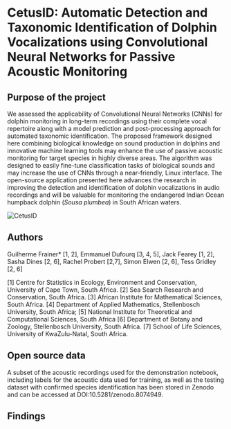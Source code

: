 # CetusID: Automatic Detection and Taxonomic Identification of Dolphin Vocalizations using Convolutional Neural Networks for Passive Acoustic Monitoring

## Purpose of the project
We assessed the applicability of Convolutional Neural Networks (CNNs) for dolphin monitoring in long-term recordings using their complete vocal repertoire along with a model prediction and post-processing approach for automated taxonomic identification. The proposed framework designed here combining biological knowledge on sound production in dolphins and innovative machine learning tools may enhance the use of passive acoustic monitoring for target species in highly diverse areas. The algorithm was designed to easily fine-tune classification tasks of biological sounds and may increase the use of CNNs through a near-friendly, Linux interface. The open-source application presented here advances the research in improving the detection and identification of dolphin vocalizations in audio recordings and will be valuable for monitoring the endangered Indian Ocean humpback dolphin (*Sousa plumbea*) in South African waters.

![CetusID](CetusID_front_pageJPG)

## Authors
Guilherme Frainer* [1, 2], Emmanuel Dufourq [3, 4, 5], Jack Fearey [1, 2], Sasha Dines [2, 6], Rachel Probert [2,7], Simon Elwen [2, 6], Tess Gridley [2, 6]

[1] Centre for Statistics in Ecology, Environment and Conservation, University of Cape Town, South Africa. 
[2] Sea Search Research and Conservation, South Africa. 
[3] African Institute for Mathematical Sciences, South Africa. 
[4] Department of Applied Mathematics, Stellenbosch University, South Africa; 
[5] National Institute for Theoretical and Computational Sciences, South Africa
[6] Department of Botany and Zoology, Stellenbosch University, South Africa. 
[7] School of Life Sciences, University of KwaZulu-Natal, South Africa.


## Open source data
A subset of the acoustic recordings used for the demonstration notebook, including labels for the acoustic data used for training, as well as the testing dataset with confirmed species identification has been stored in Zenodo and can be accessed at DOI:10.5281/zenodo.8074949.

## Findings

